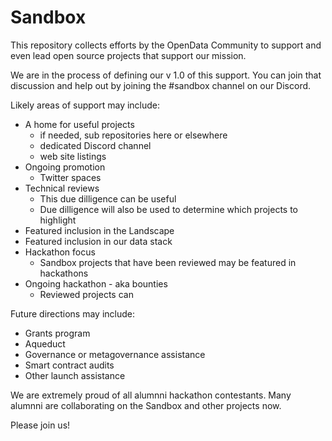 # Sandbox
This repository collects efforts by the OpenData Community to support and even lead open source projects that support our mission.

We are in the process of defining our v 1.0 of this support.  You can join that discussion and help out by joining the #sandbox channel on our Discord.

Likely areas of support may include:
- A home for useful projects
   - if needed, sub repositories here or elsewhere
   - dedicated Discord channel
   - web site listings
- Ongoing promotion 
   - Twitter spaces 
- Technical reviews
   - This due dilligence can be useful 
   - Due dilligence will also be used to determine which projects to highlight
- Featured inclusion in the Landscape
- Featured inclusion in our data stack
- Hackathon focus
   - Sandbox projects that have been reviewed may be featured in hackathons
- Ongoing hackathon - aka bounties
   - Reviewed projects can 

Future directions may include:
- Grants program
- Aqueduct
- Governance or metagovernance assistance
- Smart contract audits
- Other launch assistance

We are extremely proud of all alumnni hackathon contestants.  Many alumnni are collaborating on the Sandbox and other projects now.

Please join us!

